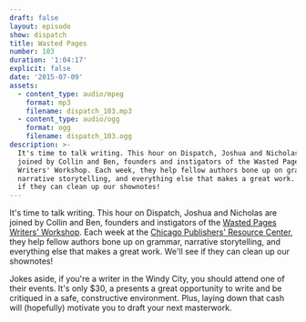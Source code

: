 ```yaml
---
draft: false
layout: episode
show: dispatch
title: Wasted Pages
number: 103
duration: '1:04:17'
explicit: false
date: '2015-07-09'
assets:
  - content_type: audio/mpeg
    format: mp3
    filename: dispatch_103.mp3
  - content_type: audio/ogg
    format: ogg
    filename: dispatch_103.ogg
description: >-
  It's time to talk writing. This hour on Dispatch, Joshua and Nicholas are
  joined by Collin and Ben, founders and instigators of the Wasted Pages
  Writers' Workshop. Each week, they help fellow authors bone up on grammar,
  narrative storytelling, and everything else that makes a great work. We'll see
  if they can clean up our shownotes!
---
```

It's time to talk writing. This hour on Dispatch, Joshua and Nicholas are joined by Collin and Ben, founders and instigators of the [Wasted Pages Writers' Workshop](https://facebook.com/wastedpages). Each week at the [Chicago Publishers' Resource Center](http://chiprc.org), they help fellow authors bone up on grammar, narrative storytelling, and everything else that makes a great work. We'll see if they can clean up our shownotes!

Jokes aside, if you're a writer in the Windy City, you should attend one of their events. It's only $30, a presents a great opportunity to write and be critiqued in a safe, constructive environment. Plus, laying down that cash will (hopefully) motivate you to draft your next masterwork.